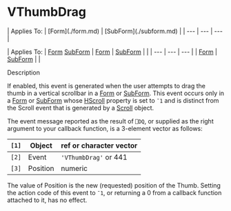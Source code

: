 




<h1 class="heading"><span class="name">VThumbDrag</span></h1>
| Applies To: | [Form](./form.md) | [SubForm](./subform.md) |
| --- | --- | ---  |

| Applies To: | [Form](./form.md) [SubForm](./subform.md) | [Form](./form.md) | [SubForm](./subform.md) |  |
| --- | --- | ---  |
| [Form](./form.md) | [SubForm](./subform.md) |  |


Description


If enabled, this event is generated when the user attempts to drag the thumb in a vertical scrollbar in a [Form](./form.md) or [SubForm](./subform.md). This event occurs only in a [Form](./form.md) or [SubForm](./subform.md) whose [HScroll](./hscroll.md) property is set to `¯1` and is distinct from the Scroll event that is generated by a [Scroll](./scroll.md) object.


The event message reported as the result of `⎕DQ`, or supplied as the right argument to your callback function, is a 3-element vector as follows:

| `[1]` | Object | ref or character vector |
| --- | --- | ---  |
| `[2]` | Event | `'VThumbDrag'` or 441 |
| `[3]` | Position | numeric |


The value of Position is the new (requested) position of the Thumb. Setting the action code of this event to `¯1`, or returning a 0 from a callback function attached to it, has no effect.



